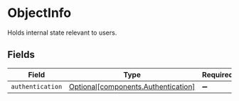 # ObjectInfo

Holds internal state relevant to users.


## Fields

| Field                                                                            | Type                                                                             | Required                                                                         | Description                                                                      |
| -------------------------------------------------------------------------------- | -------------------------------------------------------------------------------- | -------------------------------------------------------------------------------- | -------------------------------------------------------------------------------- |
| `authentication`                                                                 | [Optional[components.Authentication]](../../models/components/authentication.md) | :heavy_minus_sign:                                                               | N/A                                                                              |